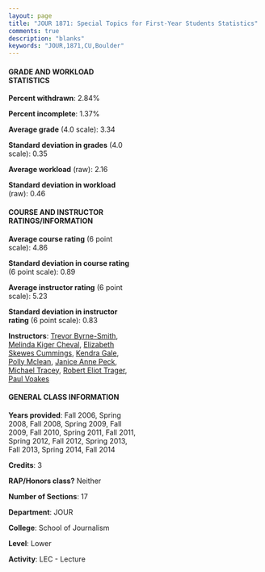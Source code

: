 ```yaml
---
layout: page
title: "JOUR 1871: Special Topics for First-Year Students Statistics"
comments: true
description: "blanks"
keywords: "JOUR,1871,CU,Boulder"
---
```

<head>
<script src="https://ajax.googleapis.com/ajax/libs/jquery/2.1.3/jquery.min.js"></script>
<script src="https://dl.dropboxusercontent.com/s/pc42nxpaw1ea4o9/highcharts.js?dl=0"></script>
<!-- <script src="../assets/js/highcharts.js"></script> -->
<style type="text/css">@font-face {
	font-family: "Bebas Neue";
	src: url(https://www.filehosting.org/file/details/544349/BebasNeue Regular.otf) format("opentype");
	}
	h1.Bebas { 
		font-family: "Bebas Neue", Verdana, Tahoma;
	}
</style>
</head>
<body>
	<div id="container" style="float: right; width: 45%; height: 88%; margin-left: 2.5%; margin-right: 2.5%;"></div>
	<script language="JavaScript">
		$(document).ready(function() {
		var chart = {type: 'column'};
		var title = {text: 'Grade Distribution'};
		var xAxis = {categories: ['A','B','C','D','F'],crosshair: true};
		var yAxis = {min: 0,title: {text: 'Percentage'}};
		var tooltip = {headerFormat: '<center><b><span style="font-size:20px">{point.key}</span></b></center>',
		               pointFormat: '<td style="padding:0"><b>{point.y:.1f}%</b></td>',
		               footerFormat: '</table>',shared: true,useHTML: true};
		var plotOptions = {column: {pointPadding: 0.0,borderWidth: 0}};  
		var credits = {enabled: false};var series= [{name: 'Percent',data: [52.86,36.16,7.02,2.88,1.07,]}];
		var json = {};
		json.chart = chart;
		json.title = title;
		json.tooltip = tooltip;
		json.xAxis = xAxis;
		json.yAxis = yAxis;  
		json.series = series;
		json.plotOptions = plotOptions;  
		json.credits = credits;
		$('#container').highcharts(json);
	});
	</script>
</body>
			   
#### GRADE AND WORKLOAD STATISTICS

**Percent withdrawn**: 2.84%

**Percent incomplete**: 1.37%

**Average grade** (4.0 scale): 3.34

**Standard deviation in grades** (4.0 scale): 0.35

**Average workload** (raw): 2.16

**Standard deviation in workload** (raw): 0.46

#### COURSE AND INSTRUCTOR RATINGS/INFORMATION

**Average course rating** (6 point scale): 4.86

**Standard deviation in course rating** (6 point scale): 0.89

**Average instructor rating** (6 point scale): 5.23

**Standard deviation in instructor rating** (6 point scale): 0.83

**Instructors**: <a href='../../instructors/Trevor_Byrne-Smith'>Trevor Byrne-Smith</a>, <a href='../../instructors/Melinda_Kiger_Cheval'>Melinda Kiger Cheval</a>, <a href='../../instructors/Elizabeth_Skewes_Cummings'>Elizabeth Skewes Cummings</a>, <a href='../../instructors/Kendra_Gale'>Kendra Gale</a>, <a href='../../instructors/Polly_Mclean'>Polly Mclean</a>, <a href='../../instructors/Janice_Anne_Peck'>Janice Anne Peck</a>, <a href='../../instructors/Michael_Tracey'>Michael Tracey</a>, <a href='../../instructors/Robert_Eliot_Trager'>Robert Eliot Trager</a>, <a href='../../instructors/Paul_Voakes'>Paul Voakes</a>

#### GENERAL CLASS INFORMATION

**Years provided**: Fall 2006, Spring 2008, Fall 2008, Spring 2009, Fall 2009, Fall 2010, Spring 2011, Fall 2011, Spring 2012, Fall 2012, Spring 2013, Fall 2013, Spring 2014, Fall 2014

**Credits**: 3

**RAP/Honors class?** Neither

**Number of Sections**: 17

**Department**: JOUR

**College**: School of Journalism

**Level**: Lower

**Activity**: LEC - Lecture
